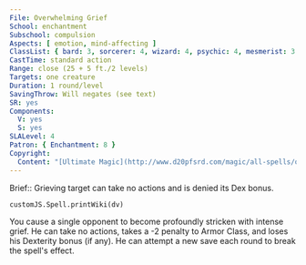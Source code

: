 ```yaml
---
File: Overwhelming Grief
School: enchantment
Subschool: compulsion
Aspects: [ emotion, mind-affecting ]
ClassList: { bard: 3, sorcerer: 4, wizard: 4, psychic: 4, mesmerist: 3 }
CastTime: standard action
Range: close (25 + 5 ft./2 levels)
Targets: one creature
Duration: 1 round/level
SavingThrow: Will negates (see text)
SR: yes
Components:
  V: yes
  S: yes
SLALevel: 4
Patron: { Enchantment: 8 }
Copyright:
  Content: "[Ultimate Magic](http://www.d20pfsrd.com/magic/all-spells/o/overwhelming-grief)"
---
```

Brief:: Grieving target can take no actions and is denied its Dex bonus.

```dataviewjs
customJS.Spell.printWiki(dv)
```

You cause a single opponent to become profoundly stricken with intense grief. He can take no actions, takes a -2 penalty to Armor Class, and loses his Dexterity bonus (if any). He can attempt a new save each round to break the spell's effect.
